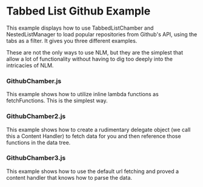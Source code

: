 # Tabbed List Github Example

This example displays how to use TabbedListChamber and NestedListManager to load popular
repositories from Github's API, using the tabs as a filter. It gives you three different
examples.

These are not the only ways to use NLM, but they are the simplest that allow a lot of 
functionality without having to dig too deeply into the intricacies of NLM.

### GithubChamber.js

This example shows how to utilize inline lambda functions as fetchFunctions. This is the 
simplest way.
 
### GithubChamber2.js

This example shows how to create a rudimentary delegate object (we call this a Content Handler)
to fetch data for you and then reference those functions in the data tree.

### GithubChamber3.js

This example shows how to use the default url fetching and proved a content handler that
knows how to parse the data.

